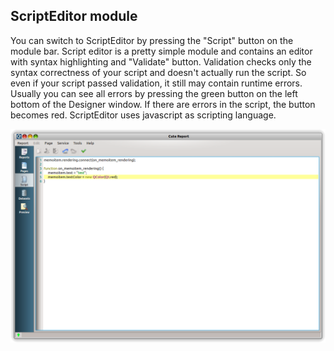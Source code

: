 ScriptEditor module
-----

You can switch to ScriptEditor by pressing the "Script" button on the module bar. Script editor is a pretty simple module and contains an editor with syntax highlighting and "Validate" button. Validation checks only the syntax correctness of your script and doesn't actually run the script. So even if your script passed validation, it still may contain runtime errors. Usually you can see all errors by pressing the green button on the left bottom of the Designer window. If there are errors in the script, the button becomes red. ScriptEditor uses javascript as scripting language.

![Script Editor image][ScriptEditorImage]

[ScriptEditorImage]:images/Designer_scriptEditor.png
